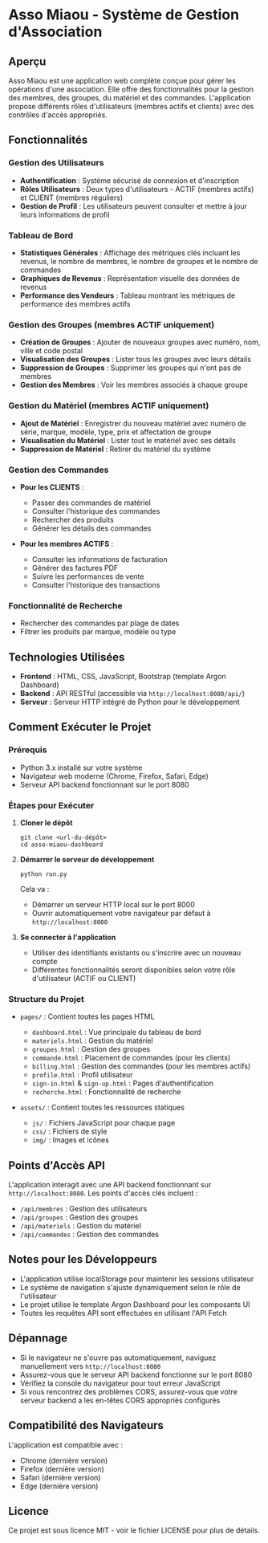 # Asso Miaou - Système de Gestion d'Association

## Aperçu

Asso Miaou est une application web complète conçue pour gérer les opérations d'une association. Elle offre des fonctionnalités pour la gestion des membres, des groupes, du matériel et des commandes. L'application propose différents rôles d'utilisateurs (membres actifs et clients) avec des contrôles d'accès appropriés.

## Fonctionnalités

### Gestion des Utilisateurs
- **Authentification** : Système sécurisé de connexion et d'inscription
- **Rôles Utilisateurs** : Deux types d'utilisateurs - ACTIF (membres actifs) et CLIENT (membres réguliers)
- **Gestion de Profil** : Les utilisateurs peuvent consulter et mettre à jour leurs informations de profil

### Tableau de Bord
- **Statistiques Générales** : Affichage des métriques clés incluant les revenus, le nombre de membres, le nombre de groupes et le nombre de commandes
- **Graphiques de Revenus** : Représentation visuelle des données de revenus
- **Performance des Vendeurs** : Tableau montrant les métriques de performance des membres actifs

### Gestion des Groupes (membres ACTIF uniquement)
- **Création de Groupes** : Ajouter de nouveaux groupes avec numéro, nom, ville et code postal
- **Visualisation des Groupes** : Lister tous les groupes avec leurs détails
- **Suppression de Groupes** : Supprimer les groupes qui n'ont pas de membres
- **Gestion des Membres** : Voir les membres associés à chaque groupe

### Gestion du Matériel (membres ACTIF uniquement)
- **Ajout de Matériel** : Enregistrer du nouveau matériel avec numéro de série, marque, modèle, type, prix et affectation de groupe
- **Visualisation du Matériel** : Lister tout le matériel avec ses détails
- **Suppression de Matériel** : Retirer du matériel du système

### Gestion des Commandes
- **Pour les CLIENTS** :
  - Passer des commandes de matériel
  - Consulter l'historique des commandes
  - Rechercher des produits
  - Générer les détails des commandes

- **Pour les membres ACTIFS** :
  - Consulter les informations de facturation
  - Générer des factures PDF
  - Suivre les performances de vente
  - Consulter l'historique des transactions

### Fonctionnalité de Recherche
- Rechercher des commandes par plage de dates
- Filtrer les produits par marque, modèle ou type

## Technologies Utilisées

- **Frontend** : HTML, CSS, JavaScript, Bootstrap (template Argon Dashboard)
- **Backend** : API RESTful (accessible via `http://localhost:8080/api/`)
- **Serveur** : Serveur HTTP intégré de Python pour le développement

## Comment Exécuter le Projet

### Prérequis
- Python 3.x installé sur votre système
- Navigateur web moderne (Chrome, Firefox, Safari, Edge)
- Serveur API backend fonctionnant sur le port 8080

### Étapes pour Exécuter

1. **Cloner le dépôt**
   ```
   git clone <url-du-dépôt>
   cd asso-miaou-dashboard
   ```

2. **Démarrer le serveur de développement**
   ```
   python run.py
   ```
   Cela va :
   - Démarrer un serveur HTTP local sur le port 8000
   - Ouvrir automatiquement votre navigateur par défaut à `http://localhost:8000`

3. **Se connecter à l'application**
   - Utiliser des identifiants existants ou s'inscrire avec un nouveau compte
   - Différentes fonctionnalités seront disponibles selon votre rôle d'utilisateur (ACTIF ou CLIENT)

### Structure du Projet

- `pages/` : Contient toutes les pages HTML
  - `dashboard.html` : Vue principale du tableau de bord
  - `materiels.html` : Gestion du matériel
  - `groupes.html` : Gestion des groupes
  - `commande.html` : Placement de commandes (pour les clients)
  - `billing.html` : Gestion des commandes (pour les membres actifs)
  - `profile.html` : Profil utilisateur
  - `sign-in.html` & `sign-up.html` : Pages d'authentification
  - `recherche.html` : Fonctionnalité de recherche

- `assets/` : Contient toutes les ressources statiques
  - `js/` : Fichiers JavaScript pour chaque page
  - `css/` : Fichiers de style
  - `img/` : Images et icônes

## Points d'Accès API

L'application interagit avec une API backend fonctionnant sur `http://localhost:8080`. Les points d'accès clés incluent :

- `/api/membres` : Gestion des utilisateurs
- `/api/groupes` : Gestion des groupes
- `/api/materiels` : Gestion du matériel
- `/api/commandes` : Gestion des commandes

## Notes pour les Développeurs

- L'application utilise localStorage pour maintenir les sessions utilisateur
- Le système de navigation s'ajuste dynamiquement selon le rôle de l'utilisateur
- Le projet utilise le template Argon Dashboard pour les composants UI
- Toutes les requêtes API sont effectuées en utilisant l'API Fetch

## Dépannage

- Si le navigateur ne s'ouvre pas automatiquement, naviguez manuellement vers `http://localhost:8000`
- Assurez-vous que le serveur API backend fonctionne sur le port 8080
- Vérifiez la console du navigateur pour tout erreur JavaScript
- Si vous rencontrez des problèmes CORS, assurez-vous que votre serveur backend a les en-têtes CORS appropriés configurés

## Compatibilité des Navigateurs

L'application est compatible avec :
- Chrome (dernière version)
- Firefox (dernière version)
- Safari (dernière version)
- Edge (dernière version)

## Licence

Ce projet est sous licence MIT - voir le fichier LICENSE pour plus de détails.